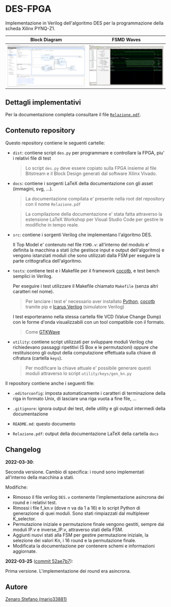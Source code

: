 # DES-FPGA

Implementazione in Verilog dell'algoritmo DES per la programmazione della scheda Xilinx PYNQ-Z1.

|Block Diagram|FSMD Waves|
|-------------|----------|
|![Block Diagram](docs/assets/block_diagram.png)|![FSMD Waves](docs/assets/fsmd_waves.png)|

## Dettagli implementativi
Per la documentazione completa consultare il file [```Relazione.pdf```](Relazione.pdf).

## Contenuto repository

Questo repository contiene le seguenti cartelle:
* ```dist```: contiene script ```des.py``` per programmare e controllare la FPGA, piu' i relativi file di test
    > Lo script ```des.py``` deve essere copiato sulla FPGA insieme al file Bitstream e il Block Design generati dal software Xilinx Vivado.

* ```docs```: contiene i sorgenti LaTeX della documentazione con gli asset (immagini, svg, ...).
    > La documentazione compilata e' presente nella root del repository con il nome ```Relazione.pdf```

    > La compilazione della documentazione e' stata fatta attraverso la estensione LaTeX Workshop per Visual Studio Code per gestire le modifiche in tempo reale.

* ```src```: contiene i sorgenti Verilog che implementano l'algoritmo DES.

    Il Top Model e' contenuto nel file ```FSMD.v```: all'interno del modulo e' definita la macchina a stati (che gestisce input e output dell'algoritmo) e vengono istanziati moduli che sono utilizzati dalla FSM per eseguire la parte crittografica dell'algoritmo.

* ```tests```: contiene test e i Makefile per il framework [cocotb](https://docs.cocotb.org/en/stable/), e test bench semplici in Verilog.

    Per eseguire i test utilizzare il Makefile chiamato ```Makefile``` (senza altri caratteri nel nome).
    > Per lanciare i test e' necessario aver installato [Python](https://www.python.org/), [cocotb](https://docs.cocotb.org/en/stable/install.html) tramite pip e [Icarus Verilog](http://iverilog.icarus.com/) (simulatore Verilog)

    I test esporteranno nella stessa cartella file VCD (Value Change Dump) con le forme d'onda visualizzabili con un tool compatibile con il formato.
    > Come [GTKWave](http://gtkwave.sourceforge.net/)

* ```utility```: contiene script utilizzati per sviluppare moduli Verilog che richiedevano passaggi ripetitivi (S Box e le permutazioni) oppure che restituiscono gli output della computazione effettuata sulla chiave di cifratura (cartella ```keys```).
    > Per modificare la chiave attuale e' possibile generare questi moduli attraverso lo script ```utility/keys/gen_kn.py```

Il repository contiene anche i seguenti file:
* ```.editorconfig```: imposta automaticamente i caratteri di terminazione della riga in formato Unix, di lasciare una riga vuota a fine file, ...

* ```.gitignore```: ignora output dei test, delle utility e gli output intermedi della documentazione

* ```README.md```: questo documento

* ```Relazione.pdf```: output della documentazione LaTeX della cartella ```docs```

## Changelog

**2022-03-30**:

Seconda versione. Cambio di specifica: i round sono implementati all'interno della macchina a stati.

Modifiche:
* Rimosso il file verilog ```DES.v``` contenente l'implementazione asincrona dei round e i relativi test.
* Rimossi i file f_kn.v (dove n va da 1 a 16) e lo script Python di generazione di quei moduli. Sono stati rimpiazzati dal multiplexer K_selector.
* Permutazione iniziale e permutazione finale vengono gestiti, sempre dai moduli IP.v e inverse_IP.v, attraverso stati della FSM.
* Aggiunti nuovi stati alla FSM per gestire permutazione iniziale, la selezione dei valori Kn, i 16 round e la permutazione finale.
* Modificata la documentazione per contenere schemi e informazioni aggiornate.

**2022-03-25** ([commit 52ae7b7](https://github.com/mario33881/des-fpga/tree/52ae7b71e112ac738339840e71f9935eefda7908)):

Prima versione. L'implementazione dei round era asincrona.

## Autore
[Zenaro Stefano (mario33881)](https://github.com/mario33881)
